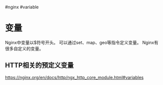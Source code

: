 #nginx #variable

# 变量

Nginx中变量以$符号开头。
可以通过set、map、geo等指令定义变量。
Nginx有很多自定义的变量。

## HTTP相关的预定义变量
https://nginx.org/en/docs/http/ngx_http_core_module.html#variables
